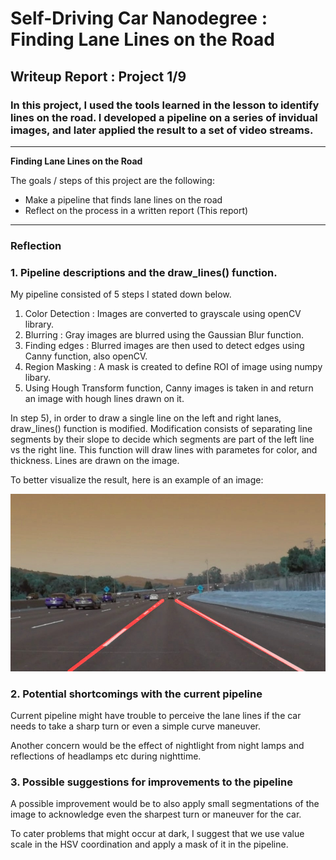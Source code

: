 # **Self-Driving Car Nanodegree : Finding Lane Lines on the Road** 

## Writeup Report : Project 1/9

### In this project, I used the tools learned in the lesson to identify lines on the road. I developed a pipeline on a series of invidual images, and later applied the result to a set of video streams. 

---

**Finding Lane Lines on the Road**

The goals / steps of this project are the following:
* Make a pipeline that finds lane lines on the road
* Reflect on the process in a written report (This report)


[//]: # (Image References)

[image1]: ./examples/grayscale.jpg "Grayscale"

---

### Reflection

### 1. Pipeline descriptions and the draw_lines() function.

My pipeline consisted of 5 steps I stated down below.

1) Color Detection : Images are converted to grayscale using openCV library.
2) Blurring : Gray images are blurred using the Gaussian Blur function.
3) Finding edges : Blurred images are then used to detect edges using Canny function, also openCV.
4) Region Masking : A mask is created to define ROI of image using numpy libary. 
5) Using Hough Transform function, Canny images is taken in and return an image with hough lines drawn on it. 

In step 5), in order to draw a single line on the left and right lanes, draw_lines() function is modified.
Modification consists of separating line segments by their slope to decide which segments are part of the
left line vs the right line. This function will draw lines with parametes for color, and thickness. Lines are drawn on the image. 


To better visualize the result, here is an example of an image: 

![output](test_images_output/solidWhiteCurve.jpg)


### 2.  Potential shortcomings with the current pipeline


 Current pipeline might have trouble to perceive the lane lines if the car needs to take a sharp turn
 or even a simple curve maneuver.
 
 Another concern would be the effect of nightlight from night lamps and reflections of headlamps etc
 during nighttime.


### 3.  Possible suggestions for improvements to the pipeline

 A possible improvement would be to also apply small segmentations of the image to acknowledge even the
 sharpest turn or maneuver for the car.
 
 To cater problems that might occur at dark, I suggest that we use value scale in the HSV coordination
 and apply a mask of it in the pipeline.
